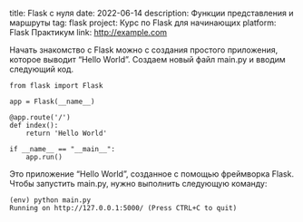 title: Flask с нуля
date: 2022-06-14
description: Функции представления и маршруты
tag: flask
project: Курс по Flask для начинающих
platform: Flask Практикум
link: http://example.com

Начать знакомство с Flask можно с создания простого приложения, которое выводит “Hello World”. Создаем новый файл main.py и вводим следующий код.

	from flask import Flask

	app = Flask(__name__)

	@app.route('/')
	def index():
	    return 'Hello World'

	if __name__ == "__main__":
	    app.run()

Это приложение “Hello World”, созданное с помощью фреймворка Flask. Чтобы запустить main.py, нужно выполнить следующую команду:

	(env) python main.py
	Running on http://127.0.0.1:5000/ (Press CTRL+C to quit)
